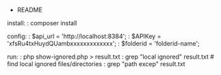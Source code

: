 * README

install:
	: composer install

config:
	: $api_url = 'http://localhost:8384';
    : $APIKey = 'xfsRu4txHuydQUambxxxxxxxxxxxxx';
    : $folderid = 'folderid-name';

run:
	: php show-ignored.php > result.txt
	: grep "local ignored" result.txt    # find local ignored files/directories
	: grep "path excep" result.txt
